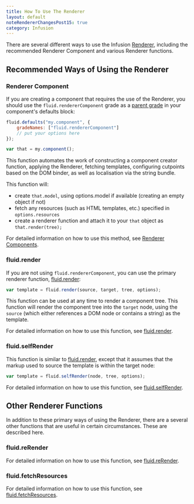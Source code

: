 ```yaml
---
title: How To Use The Renderer
layout: default
noteRendererChangesPost15: true
category: Infusion
---
```


There are several different ways to use the Infusion [Renderer](Renderer.md), including the recommended Renderer
Component and various Renderer functions.

## Recommended Ways of Using the Renderer

### Renderer Component

If you are creating a component that requires the use of the Renderer, you should use the `fluid.rendererComponent`
grade as a [parent grade](ComponentGrades.md#specifying-parent-grades) in your component's defaults block:

```javascript
fluid.defaults("my.component", {
    gradeNames: ["fluid.rendererComponent"]
    // put your options here
});

var that = my.component();
```

This function automates the work of constructing a component creator function, applying the Renderer, fetching
templates, configuring cutpoints based on the DOM binder, as well as localisation via the string bundle.

This function will:

* create `that.model`, using options.model if available (creating an empty object if not)
* fetch any resources (such as HTML templates, etc.) specified in `options.resources`
* create a renderer function and attach it to your `that` object as `that.render(tree);`

For detailed information on how to use this method, see [Renderer Components](RendererComponents.md).

### fluid.render

If you are not using `fluid.rendererComponent`, you can use the primary renderer function,
[fluid.render](https://github.com/fluid-project/infusion/blob/87616ab067769ce04623b5928dfded5ccddeb4da/src/framework/renderer/js/fluidRenderer.js#L1551-L1570):

```javascript
var template = fluid.render(source, target, tree, options);
```

This function can be used at any time to render a component tree. This function will render the component tree into the
`target` node, using the `source` (which either references a DOM node or contains a string) as the template.

For detailed information on how to use this function, see
[fluid.render](https://github.com/fluid-project/infusion/blob/infusion-1.5/src/framework/renderer/js/fluidRenderer.js#L1551-L1570).

### fluid.selfRender

This function is similar to
[fluid.render](https://github.com/fluid-project/infusion/blob/infusion-1.5/src/framework/renderer/js/fluidRenderer.js#L1551-L1570),
except that it assumes that the markup used to source the template is within the target node:

```javascript
var template = fluid.selfRender(node, tree, options);
```

For detailed information on how to use this function, see
[fluid.selfRender](https://github.com/fluid-project/infusion/blob/infusion-1.5/src/framework/renderer/js/fluidRenderer.js#L1572-L1588).

## Other Renderer Functions

In addition to these primary ways of using the Renderer, there are a several other functions that are useful in certain
circumstances. These are described here.

### fluid.reRender

For detailed information on how to use this function, see
[fluid.reRender](https://github.com/fluid-project/infusion/blob/infusion-1.5/src/framework/renderer/js/fluidRenderer.js#L1480-L1527).

### fluid.fetchResources

For detailed information on how to use this function, see
[fluid.fetchResources](https://github.com/fluid-project/infusion/blob/infusion-1.5/src/framework/core/js/FluidRequests.js#L24-L50).
